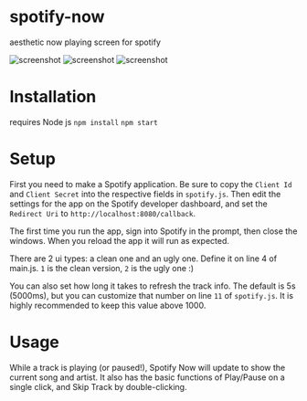 # spotify-now
aesthetic now playing screen for spotify

![screenshot](https://i.imgur.com/Edl9qr6.png)
![screenshot](https://i.imgur.com/F1Idw41.png)
![screenshot](https://i.imgur.com/HnpdBnp.png)

# Installation
requires Node js
`npm install`
`npm start`

# Setup
First you need to make a Spotify application. Be sure to copy the `Client Id` and `Client Secret` into the respective fields in `spotify.js`.
Then edit the settings for the app on the Spotify developer dashboard, and set the `Redirect Uri` to `http://localhost:8080/callback`.

The first time you run the app, sign into Spotify in the prompt, then close the windows. When you reload the app it will run as expected.

There are 2 ui types: a clean one and an ugly one. Define it on line 4 of main.js. `1` is the clean version, `2` is the ugly one :)

You can also set how long it takes to refresh the track info. The default is 5s (5000ms), but you can customize that number on line `11` of `spotify.js`. It is highly recommended to keep this value above 1000.

# Usage
While a track is playing (or paused!), Spotify Now will update to show the current song and artist. It also has the basic functions of Play/Pause on a single click, and Skip Track by double-clicking.